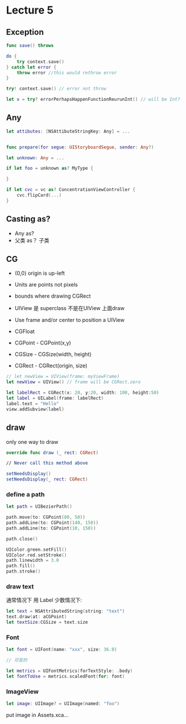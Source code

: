 # Lecture 5

## Exception

```swift
func save() throws

do {
    try context.save()
} catch let error {
    throw error //this would rethrow error
}

try! context.save() // error not throw

let x = try? errorPerhapsHappenFunctionReurunInt() // will be Int?

```


## Any

```swift
let attibutes: [NSAttibuteStringKey: Any] = ...


func prepare(for segue: UIStoryboardSegue, sender: Any?)

let unknown: Any = ...

if let foo = unknown as? MyType {

}

if let cvc = vc as? ConcentrationViewController {
    cvc.flipCard(...)
}
```



## Casting as?

* Any as?
* 父类 as？ 子类


## CG

* (0,0) origin is up-left
* Units are points not pixels
* bounds where drawing  CGRect
* UIView 是  superclass 不是在UIView 上面draw
* Use frame and/or center to position a UIView


* CGFloat
* CGPoint - CGPoint(x,y)
* CGSize - CGSize(width, height)
* CGRect - CGRect(origin, size)

 
```swift
// let newView = UIView(frame: myViewFrame)
let newView = UIView() // frame will be CGRect.zero

let labelRect = CGRect(x: 20, y:20, width: 100, height:50)
let label = UILabel(frame: labelRect)
label.text = "Hello"
view.addSubview(label)
```

## draw 

only one way to draw

```swift
override func draw (_ rect: CGRect)

// Never call this method above

setNeedsDisplay()
setNeedsDisplay(_ rect: CGRect)
```

### define a path

```swift
let path = UIBezierPath()

path.move(to: CGPoint(80, 50))
path.addLine(to: CGPoint(140, 150))
path.addLine(to: CGPoint(10, 150))

path.close()

UIColor.green.setFill()
UIColor.red.setStroke()
path.linewidth = 3.0
path.fill()
path.stroke()
```


### draw text

通常情况下 用 Label
少数情况下:

```swift
let text = NSAttributedString(string: "text")
text.draw(at: aCGPoint)
let textSize:CGSize = text.size
```

### Font

```swift
let font = UIFont(name: "xxx", size: 36.0)

// 可变的

let metrics = UIFontMetrics(forTextStyle: .body)
let fontToUse = metrics.scaledFont(for: font)
```

### ImageView


```swift
let image: UIImage? = UIImage(named: "foo")
```

put image in Assets.xca...